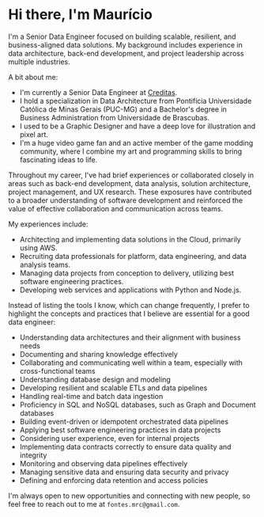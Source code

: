 # Hi there, I'm Maurício

I'm a Senior Data Engineer focused on building scalable, resilient, and business-aligned data solutions. My background includes experience in data architecture, back-end development, and project leadership across multiple industries.

A bit about me:
 - I'm currently a Senior Data Engineer at [Creditas](https://www.creditas.com/).
 - I hold a specialization in Data Architecture from Pontifícia Universidade Católica de Minas Gerais (PUC-MG) and a Bachelor's degree in Business Administration from Universidade de Brascubas.
 - I used to be a Graphic Designer and have a deep love for illustration and pixel art.
 - I'm a huge video game fan and an active member of the game modding community, where I combine my art and programming skills to bring fascinating ideas to life.

Throughout my career, I've had brief experiences or collaborated closely in areas such as back-end development, data analysis, solution architecture, project management, and UX research. These exposures have contributed to a broader understanding of software development and reinforced the value of effective collaboration and communication across teams.

My experiences include:
 - Architecting and implementing data solutions in the Cloud, primarily using AWS.
 - Recruiting data professionals for platform, data engineering, and data analysis teams.
 - Managing data projects from conception to delivery, utilizing best software engineering practices.
 - Developing web services and applications with Python and Node.js.

Instead of listing the tools I know, which can change frequently, I prefer to highlight the concepts and practices that I believe are essential for a good data engineer:
 - Understanding data architectures and their alignment with business needs
 - Documenting and sharing knowledge effectively
 - Collaborating and communicating well within a team, especially with cross-functional teams
 - Understanding database design and modeling
 - Developing resilient and scalable ETLs and data pipelines
 - Handling real-time and batch data ingestion
 - Proficiency in SQL and NoSQL databases, such as Graph and Document databases
 - Building event-driven or idempotent orchestrated data pipelines
 - Applying best software engineering practices in data projects
 - Considering user experience, even for internal projects
 - Implementing data contracts correctly to ensure data quality and integrity
 - Monitoring and observing data pipelines effectively
 - Managing sensitive data and ensuring data security and privacy
 - Defining and enforcing data retention and access policies

I'm always open to new opportunities and connecting with new people, so feel free to reach out to me at `fontes.mrc@gmail.com`.
